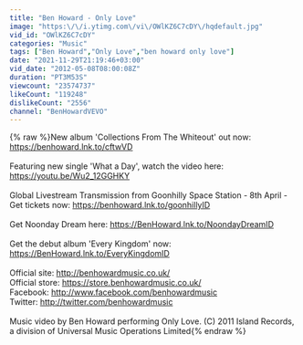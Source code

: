 ```yaml
---
title: "Ben Howard - Only Love"
image: "https:\/\/i.ytimg.com\/vi\/OWlKZ6C7cDY\/hqdefault.jpg"
vid_id: "OWlKZ6C7cDY"
categories: "Music"
tags: ["Ben Howard","Only Love","ben howard only love"]
date: "2021-11-29T21:19:46+03:00"
vid_date: "2012-05-08T08:00:08Z"
duration: "PT3M53S"
viewcount: "23574737"
likeCount: "119248"
dislikeCount: "2556"
channel: "BenHowardVEVO"
---
```

{% raw %}New album 'Collections From The Whiteout' out now: <a rel="nofollow" target="blank" href="https://benhoward.lnk.to/cftwVD">https://benhoward.lnk.to/cftwVD</a><br /><br />Featuring new single 'What a Day', watch the video here: <a rel="nofollow" target="blank" href="https://youtu.be/Wu2_12GGHKY">https://youtu.be/Wu2_12GGHKY</a><br /><br />Global Livestream Transmission from Goonhilly Space Station - 8th April - Get tickets now: <a rel="nofollow" target="blank" href="https://benhoward.lnk.to/goonhillyID">https://benhoward.lnk.to/goonhillyID</a><br /><br />Get Noonday Dream here: <a rel="nofollow" target="blank" href="https://BenHoward.lnk.to/NoondayDreamID">https://BenHoward.lnk.to/NoondayDreamID</a> <br /> <br />Get the debut album 'Every Kingdom' now: <a rel="nofollow" target="blank" href="https://BenHoward.lnk.to/EveryKingdomID">https://BenHoward.lnk.to/EveryKingdomID</a><br /><br />Official site: <a rel="nofollow" target="blank" href="http://benhowardmusic.co.uk/">http://benhowardmusic.co.uk/</a> <br />Official store: <a rel="nofollow" target="blank" href="https://store.benhowardmusic.co.uk/">https://store.benhowardmusic.co.uk/</a><br />Facebook: <a rel="nofollow" target="blank" href="http://www.facebook.com/benhowardmusic">http://www.facebook.com/benhowardmusic</a> <br />Twitter: <a rel="nofollow" target="blank" href="http://twitter.com/benhowardmusic">http://twitter.com/benhowardmusic</a><br /><br />Music video by Ben Howard performing Only Love. (C) 2011 Island Records, a division of Universal Music Operations Limited{% endraw %}
